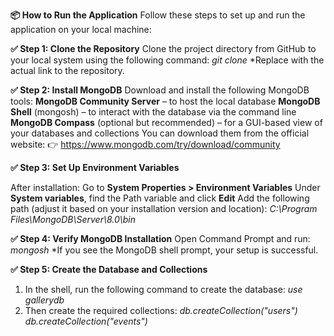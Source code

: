 **📦 How to Run the Application**
Follow these steps to set up and run the application on your local machine:

**✅ Step 1: Clone the Repository**
  Clone the project directory from GitHub to your local system using the following command:
    *git clone <repository-url>*
    *Replace <repository-url> with the actual link to the repository.

**✅ Step 2: Install MongoDB**
  Download and install the following MongoDB tools:
  **MongoDB Community Server** – to host the local database
  **MongoDB Shell** (mongosh) – to interact with the database via the command line
  **MongoDB Compass** (optional but recommended) – for a GUI-based view of your databases and collections
  You can download them from the official website:
    👉 https://www.mongodb.com/try/download/community

**✅ Step 3: Set Up Environment Variables**
  
  After installation:
  Go to **System Properties > Environment Variables**
  Under **System variables**, find the Path variable and click **Edit**
  Add the following path (adjust it based on your installation version and location):
    *C:\Program Files\MongoDB\Server\8.0\bin*

**✅ Step 4: Verify MongoDB Installation**
   Open Command Prompt and run:
    *mongosh*
    *If you see the MongoDB shell prompt, your setup is successful.

**✅ Step 5: Create the Database and Collections**
1. In the shell, run the following command to create the database:
   *use gallerydb*
2. Then create the required collections:
   *db.createCollection("users")
    db.createCollection("events")*


